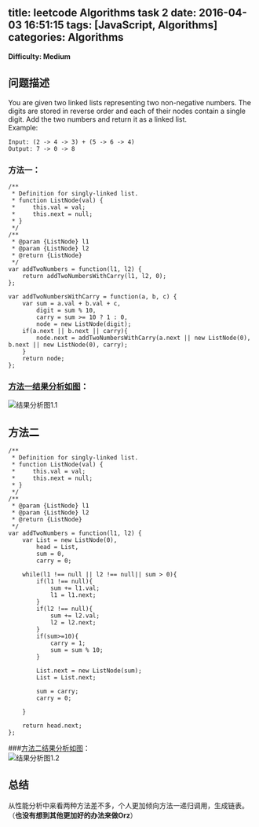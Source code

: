 title: leetcode Algorithms task 2
date: 2016-04-03 16:51:15
tags: [JavaScript, Algorithms] 
categories: Algorithms
---
**Difficulty: Medium**
## 问题描述
You are given two linked lists representing two non-negative numbers. The digits are stored in reverse order and each of their nodes contain a single digit. Add the two numbers and return it as a linked list.    
Example:    
```
Input: (2 -> 4 -> 3) + (5 -> 6 -> 4)
Output: 7 -> 0 -> 8    
```

### 方法一：
```
/**
 * Definition for singly-linked list.
 * function ListNode(val) {
 *     this.val = val;
 *     this.next = null;
 * }
 */
/**
 * @param {ListNode} l1
 * @param {ListNode} l2
 * @return {ListNode}
 */
var addTwoNumbers = function(l1, l2) {
    return addTwoNumbersWithCarry(l1, l2, 0);
};

var addTwoNumbersWithCarry = function(a, b, c) {
    var sum = a.val + b.val + c,
        digit = sum % 10,
        carry = sum >= 10 ? 1 : 0,
        node = new ListNode(digit);
    if(a.next || b.next || carry){
        node.next = addTwoNumbersWithCarry(a.next || new ListNode(0), b.next || new ListNode(0), carry);
    }
    return node;
};
```
### [方法一结果分析如图](https://leetcode.com/submissions/detail/57887158/)：    
![结果分析图1.1](/img/leetcode/leetcode2.1.png)

## 方法二
```
/**
 * Definition for singly-linked list.
 * function ListNode(val) {
 *     this.val = val;
 *     this.next = null;
 * }
 */
/**
 * @param {ListNode} l1
 * @param {ListNode} l2
 * @return {ListNode}
 */
var addTwoNumbers = function(l1, l2) {
    var List = new ListNode(0),
        head = List,
        sum = 0,
        carry = 0;

    while(l1 !== null || l2 !== null|| sum > 0){
        if(l1 !== null){
            sum += l1.val;
            l1 = l1.next;
        }
        if(l2 !== null){
            sum += l2.val;
            l2 = l2.next;
        }
        if(sum>=10){
            carry = 1;
            sum = sum % 10;
        }

        List.next = new ListNode(sum);
        List = List.next;

        sum = carry;
        carry = 0;

    }

    return head.next;
};
```

###[方法二结果分析如图](https://leetcode.com/submissions/detail/57887682/)：    
![结果分析图1.2](/img/leetcode/leetcode2.2.png)

## 总结
从性能分析中来看两种方法差不多，个人更加倾向方法一递归调用，生成链表。（**也没有想到其他更加好的办法来做Orz**）